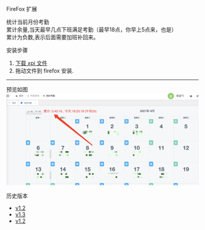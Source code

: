 FireFox 扩展 

统计当前月份考勤  
累计余量,当天最早几点下班满足考勤（最早18点，你早上5点来，也是）  
累计为负数,表示后面需要加班补回来。

安装步骤
1. [下载 xpi 文件][xpi_v1.3]
2. 拖动文件到 firefox 安装. 


--- 
预览如图
![](./WX20210928-161729@2x.png)

历史版本  
+ [v1.2][xpi_v1.3.1]  
+ [v1.3][xpi_v1.3]  
+ [v1.2][xpi_v1.2]  




[xpi_v1.2]: https://github.com/vitock/hl-checkin/raw/master/xpi/huoli_checkin-1.2-fx.xpi
[xpi_v1.3]: https://github.com/vitock/hl-checkin/raw/master/xpi/huoli_checkin-1.3-fx.xpi
[xpi_v1.3.1]: https://github.com/vitock/hl-checkin/raw/master/xpi/huoli_checkin-1.3.1-fx.xpi

